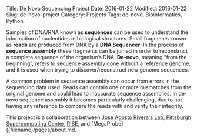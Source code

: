 Title: De Novo Sequencing Project
Date: 2016-01-22
Modified: 2016-01-22
Slug: de-novo-project
Category: Projects
Tags: de-novo, Bioinformatics, Python

Samples of DNA/RNA known as **sequences** can be used to understand
the information of nucleotides in biological structures. Small
fragments known as **reads** are produced from DNA by a **DNA
Sequencer**.  In the process of **sequence assembly** these fragments
can be joined in order to reconstruct a complete sequence of the
organism’s DNA. **De-novo**, meaning ”from the beginning”, refers to
sequence assembly done without a reference genome, and it is used when
trying to discover/reconstruct new genome sequences.

A common problem in sequence assembly can occur from errors in the
sequencing data used. Reads can contain one or more mismatches from
the original genome and could lead to inaccurate sequence
assemblies. In de-novo sequence assembly it becomes particularly
challenging, due to not having any reference to compare the reads with
and verify their integrity.

This project is a collaboration between
[Jose Agosto Rivera's Lab](https://www.researchgate.net/profile/Jose_Luis_Agosto),
[Pittsburgh Supercomputing Center](http://psc.edu/),
[RISE](http://brtcpr.com/rise/index.html), and
[MegaProbe]({filename}/pages/about.md.
